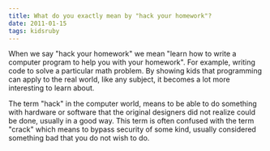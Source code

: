 ```yaml
---
title: What do you exactly mean by "hack your homework"?
date: 2011-01-15
tags: kidsruby
---
```


<p class="article">
	When we say "hack your homework" we mean "learn how to write a computer program to help you with your homework". For example, writing code to solve a particular math problem. By showing kids that programming can apply to the real world, like any subject, it becomes a lot more interesting to learn about.
</p>
<p class="article">
	The term "hack" in the computer world, means to be able to do something with hardware or software that the original designers did not realize could be done, usually in a good way. This term is often confused with the term "crack" which means to bypass security of some kind, usually considered something bad that you do not wish to do.
</p>